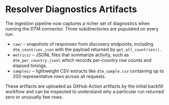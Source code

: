 # Resolver Diagnostics Artifacts

The ingestion pipeline now captures a richer set of diagnostics when running
the DTM connector. Three subdirectories are populated on every run:

- `raw/` – snapshots of responses from discovery endpoints, including
  `dtm_countries.json` with the payload returned by `get_all_countries()`.
- `metrics/` – JSONL files that summarize activity, such as
  `dtm_per_country.jsonl` which records per-country row counts and elapsed
  timings.
- `samples/` – lightweight CSV extracts like `dtm_sample.csv` containing up to
  200 representative rows across all requests.

These artifacts are uploaded as GitHub Action artifacts by the initial
backfill workflow and can be inspected to understand why a particular run
returned zero or unusually few rows.
